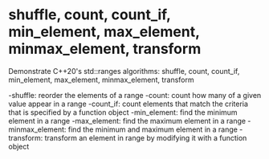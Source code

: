 # shuffle, count, count_if, min_element, max_element, minmax_element, transform
Demonstrate C++20's std::ranges algorithms: shuffle, count, count_if, min_element, max_element, minmax_element, transform

-shuffle: reorder the elements of a range
-count: count how many of a given value appear in a range
-count_if: count elements that match the criteria that is specified by a function object
-min_element: find the minimum element in a range
-max_element: find the maximum element in a range
-minmax_element: find the minimum and maximum element in a range
-transform: transform an element in range by modifying it with a function object
